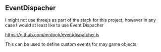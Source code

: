## EventDispacher

I might not use threejs as part of the stack for this project, however in any case I would at least like to use Event Dispacher

https://github.com/mrdoob/eventdispatcher.js

This can be used to define custom events for may game objects